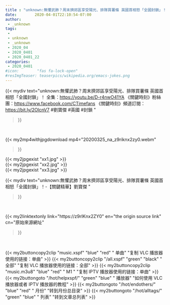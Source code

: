 ```yaml
---
title : "unknown:無懼武肺？周末擠郊區享受陽光、排隊買薯條 英國首相怒「全國封鎖」！-【關鍵精華】劉寶傑 "
date:        2020-04-01T22:10:54-07:00
author:
 - _unknown
tags:
 - 
 - unknown
 - _unknown
 - 2020_04
 - 2020_0401
 - 2020_0401_22
categories:
 - 2020_0401
#icon:        "fas fa-lock-open"
#resImgTeaser: teaserpics/wikipedia.org/emacs-jokes.png
---
```







{{< mydiv text="unknown:無懼武肺？周末擠郊區享受陽光、排隊買薯條 英國首相怒「全國封鎖」！ 全集：https://youtu.be/D-r4nwO41YA  《關鍵時刻》粉絲團：https://www.facebook.com/CTimefans 《關鍵時刻》頻道訂閱：https://bit.ly/2OlcnV7  #劉寶傑 #英國 #封鎖 "
>}}
<br>


{{< my2mp4withjpgdownload mp4="20200325_na_z9riknx2zy0.webm"
>}}

{{< my2jpgexist "xx1.jpg" >}}<br>
{{< my2jpgexist "xx2.jpg" >}}<br>
{{< my2jpgexist "xx3.jpg" >}}<br>



{{< mydiv text="unknown:無懼武肺？周末擠郊區享受陽光、排隊買薯條 英國首相怒「全國封鎖」！-【關鍵精華】劉寶傑 "
>}}
<br>

{{< my2linktextonly link="https://z9rIKnx2ZY0"
en="the origin source link" cn="原始來源網址"
>}}


<br>


{{< my2buttoncopy2clip "music.xspf"        "blue"   "red"    " 单曲"  "复制 VLC 播放器使用的链接：单曲" >}} {{< my2buttoncopy2clip "/all.xspf"         "green"  "black"  " 全部"  "复制 VLC 播放器使用的链接：全部" >}} {{< my2buttoncopy2clip "music.m3u8"        "blue"   "red"    " M1 "    "复制 IPTV 播放器使用的链接：单曲" >}} {{< my2buttongoto      "/hot/helpxspf/"    "green"  "blue"   " 播放器" "如何使用 VLC 播放器或者 IPTV 播放器的教程" >}} {{< my2buttongoto      "/hot/endothers/"   "blue"   "red"    " 月份"   "转到月份总目录" >}} {{< my2buttongoto      "/hot/alltags/"     "green"  "blue"   " 列表"   "转到文章总列表" >}} 
